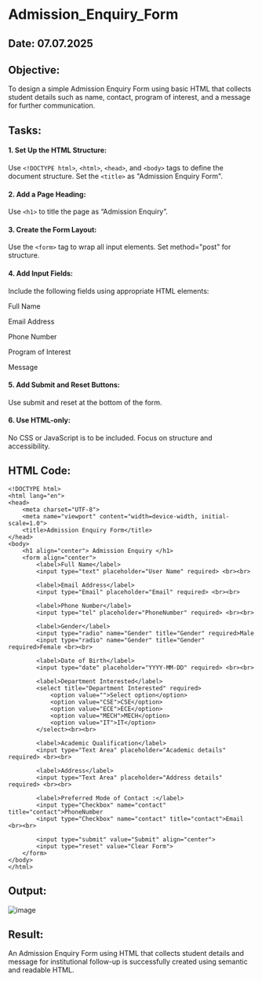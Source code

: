 # Admission_Enquiry_Form
## Date: 07.07.2025

## Objective:
To design a simple Admission Enquiry Form using basic HTML that collects student details such as name, contact, program of interest, and a message for further communication.

## Tasks:
#### 1. Set Up the HTML Structure:
Use ```<!DOCTYPE html>```, ```<html>```, ```<head>```, and ```<body>``` tags to define the document structure.
Set the ```<title>``` as "Admission Enquiry Form".

#### 2. Add a Page Heading:
Use ```<h1>``` to title the page as “Admission Enquiry”.

#### 3. Create the Form Layout:
Use the ```<form>``` tag to wrap all input elements. Set method="post" for structure.

#### 4. Add Input Fields:
Include the following fields using appropriate HTML elements:

Full Name

Email Address

Phone Number 

Program of Interest 

Message

#### 5. Add Submit and Reset Buttons:
Use submit and reset at the bottom of the form.

#### 6. Use HTML-only:
No CSS or JavaScript is to be included. Focus on structure and accessibility.

## HTML Code:
```
<!DOCTYPE html>
<html lang="en">
<head>
    <meta charset="UTF-8">
    <meta name="viewport" content="width=device-width, initial-scale=1.0">
    <title>Admission Enquiry Form</title>
</head>
<body>
    <h1 align="center"> Admission Enquiry </h1>
    <form align="center">
        <label>Full Name</label>
        <input type="text" placeholder="User Name" required> <br><br>

        <label>Email Address</label>
        <input type="Email" placeholder="Email" required> <br><br>

        <label>Phone Number</label>
        <input type="tel" placeholder="PhoneNumber" required> <br><br>

        <label>Gender</label>
        <input type="radio" name="Gender" title="Gender" required>Male
        <input type="radio" name="Gender" title="Gender" required>Female <br><br>
        
        <label>Date of Birth</label>
        <input type="date" placeholder="YYYY-MM-DD" required> <br><br>

        <label>Department Interested</label>
        <select title="Department Interested" required>
            <option value="">Select option</option>
            <option value="CSE">CSE</option>
            <option value="ECE">ECE</option>
            <option value="MECH">MECH</option>
            <option value="IT">IT</option>
        </select><br><br>

        <label>Academic Qualification</label>
        <input type="Text Area" placeholder="Academic details" required> <br><br>

        <label>Address</label>
        <input type="Text Area" placeholder="Address details" required> <br><br>

        <label>Preferred Mode of Contact :</label>
        <input type="Checkbox" name="contact" title="contact">PhoneNumber
        <input type="Checkbox" name="contact" title="contact">Email <br><br>

        <input type="submit" value="Submit" align="center">
        <input type="reset" value="Clear Form">
    </form>
</body>
</html>
```
## Output:
![image](https://github.com/user-attachments/assets/6cdeae32-0de2-4992-b0b2-e2f08e5b671f)

## Result:
An Admission Enquiry Form using HTML that collects student details and message for institutional follow-up is successfully created using semantic and readable HTML.
